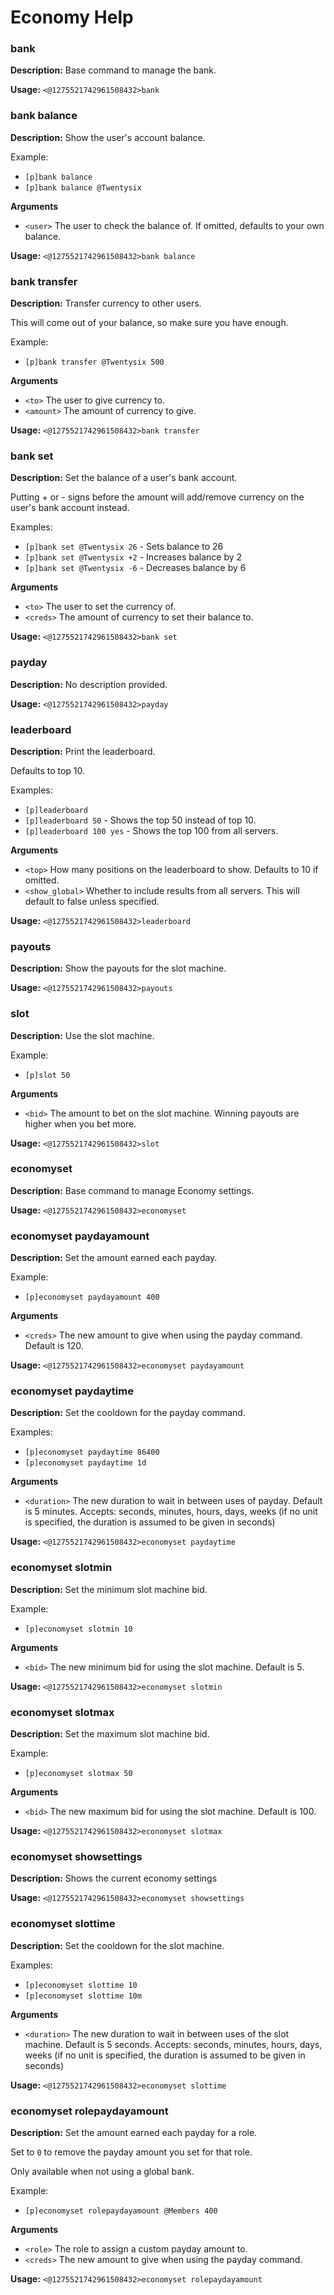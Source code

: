 # Economy Help

### bank

**Description:** Base command to manage the bank.

**Usage:** `<@1275521742961508432>bank`

### bank balance

**Description:** Show the user's account balance.

Example:
- `[p]bank balance`
- `[p]bank balance @Twentysix`

**Arguments**

- `<user>` The user to check the balance of. If omitted, defaults to your own balance.

**Usage:** `<@1275521742961508432>bank balance`

### bank transfer

**Description:** Transfer currency to other users.

This will come out of your balance, so make sure you have enough.

Example:
- `[p]bank transfer @Twentysix 500`

**Arguments**

- `<to>` The user to give currency to.
- `<amount>` The amount of currency to give.

**Usage:** `<@1275521742961508432>bank transfer`

### bank set

**Description:** Set the balance of a user's bank account.

Putting + or - signs before the amount will add/remove currency on the user's bank account instead.

Examples:
- `[p]bank set @Twentysix 26` - Sets balance to 26
- `[p]bank set @Twentysix +2` - Increases balance by 2
- `[p]bank set @Twentysix -6` - Decreases balance by 6

**Arguments**

- `<to>` The user to set the currency of.
- `<creds>` The amount of currency to set their balance to.

**Usage:** `<@1275521742961508432>bank set`

### payday

**Description:** No description provided.

**Usage:** `<@1275521742961508432>payday`

### leaderboard

**Description:** Print the leaderboard.

Defaults to top 10.

Examples:
- `[p]leaderboard`
- `[p]leaderboard 50` - Shows the top 50 instead of top 10.
- `[p]leaderboard 100 yes` - Shows the top 100 from all servers.

**Arguments**

- `<top>` How many positions on the leaderboard to show. Defaults to 10 if omitted.
- `<show_global>` Whether to include results from all servers. This will default to false unless specified.

**Usage:** `<@1275521742961508432>leaderboard`

### payouts

**Description:** Show the payouts for the slot machine.

**Usage:** `<@1275521742961508432>payouts`

### slot

**Description:** Use the slot machine.

Example:
- `[p]slot 50`

**Arguments**

- `<bid>` The amount to bet on the slot machine. Winning payouts are higher when you bet more.

**Usage:** `<@1275521742961508432>slot`

### economyset

**Description:** Base command to manage Economy settings.

**Usage:** `<@1275521742961508432>economyset`

### economyset paydayamount

**Description:** Set the amount earned each payday.

Example:
- `[p]economyset paydayamount 400`

**Arguments**

- `<creds>` The new amount to give when using the payday command. Default is 120.

**Usage:** `<@1275521742961508432>economyset paydayamount`

### economyset paydaytime

**Description:** Set the cooldown for the payday command.

Examples:
- `[p]economyset paydaytime 86400`
- `[p]economyset paydaytime 1d`

**Arguments**

- `<duration>` The new duration to wait in between uses of payday. Default is 5 minutes.
Accepts: seconds, minutes, hours, days, weeks (if no unit is specified, the duration is assumed to be given in seconds)

**Usage:** `<@1275521742961508432>economyset paydaytime`

### economyset slotmin

**Description:** Set the minimum slot machine bid.

Example:
- `[p]economyset slotmin 10`

**Arguments**

- `<bid>` The new minimum bid for using the slot machine. Default is 5.

**Usage:** `<@1275521742961508432>economyset slotmin`

### economyset slotmax

**Description:** Set the maximum slot machine bid.

Example:
- `[p]economyset slotmax 50`

**Arguments**

- `<bid>` The new maximum bid for using the slot machine. Default is 100.

**Usage:** `<@1275521742961508432>economyset slotmax`

### economyset showsettings

**Description:** Shows the current economy settings

**Usage:** `<@1275521742961508432>economyset showsettings`

### economyset slottime

**Description:** Set the cooldown for the slot machine.

Examples:
- `[p]economyset slottime 10`
- `[p]economyset slottime 10m`

**Arguments**

- `<duration>` The new duration to wait in between uses of the slot machine. Default is 5 seconds.
Accepts: seconds, minutes, hours, days, weeks (if no unit is specified, the duration is assumed to be given in seconds)

**Usage:** `<@1275521742961508432>economyset slottime`

### economyset rolepaydayamount

**Description:** Set the amount earned each payday for a role.

Set to `0` to remove the payday amount you set for that role.

Only available when not using a global bank.

Example:
- `[p]economyset rolepaydayamount @Members 400`

**Arguments**

- `<role>` The role to assign a custom payday amount to.
- `<creds>` The new amount to give when using the payday command.

**Usage:** `<@1275521742961508432>economyset rolepaydayamount`

